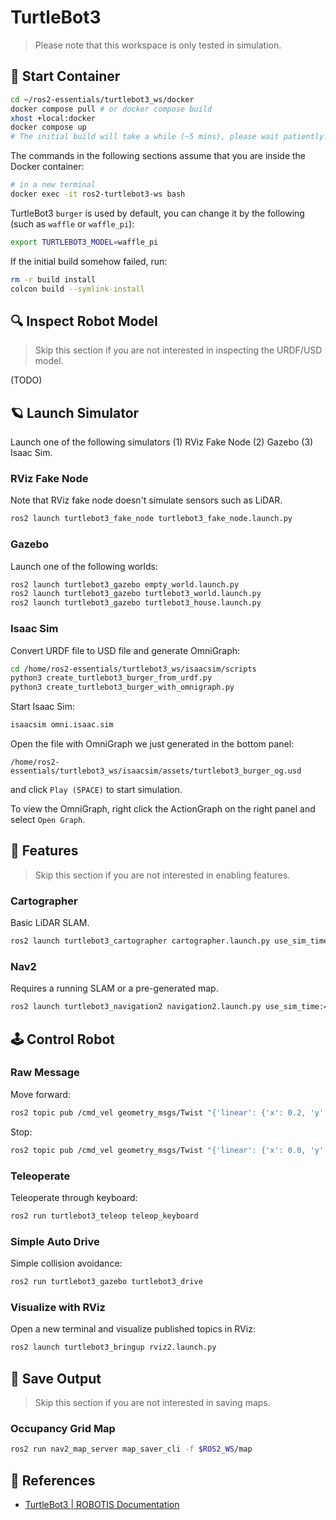 # TurtleBot3

> Please note that this workspace is only tested in simulation.

## 🐳 Start Container

```sh
cd ~/ros2-essentials/turtlebot3_ws/docker
docker compose pull # or docker compose build
xhost +local:docker
docker compose up
# The initial build will take a while (~5 mins), please wait patiently.
```

The commands in the following sections assume that you are inside the Docker container:

```sh
# in a new terminal
docker exec -it ros2-turtlebot3-ws bash
```

TurtleBot3 `burger` is used by default, you can change it by the following (such as `waffle` or `waffle_pi`):

```sh
export TURTLEBOT3_MODEL=waffle_pi
```

If the initial build somehow failed, run:

```sh
rm -r build install
colcon build --symlink-install
```

## 🔍 Inspect Robot Model

> Skip this section if you are not interested in inspecting the URDF/USD model.

(TODO)

## 🪐 Launch Simulator

Launch one of the following simulators (1) RViz Fake Node (2) Gazebo (3) Isaac Sim.

### RViz Fake Node

Note that RViz fake node doesn't simulate sensors such as LiDAR.

```sh
ros2 launch turtlebot3_fake_node turtlebot3_fake_node.launch.py
```

### Gazebo

Launch one of the following worlds:

```sh
ros2 launch turtlebot3_gazebo empty_world.launch.py
ros2 launch turtlebot3_gazebo turtlebot3_world.launch.py
ros2 launch turtlebot3_gazebo turtlebot3_house.launch.py
```

### Isaac Sim

Convert URDF file to USD file and generate OmniGraph:

```sh
cd /home/ros2-essentials/turtlebot3_ws/isaacsim/scripts
python3 create_turtlebot3_burger_from_urdf.py
python3 create_turtlebot3_burger_with_omnigraph.py
```

Start Isaac Sim:

```sh
isaacsim omni.isaac.sim
```

Open the file with OmniGraph we just generated in the bottom panel:

```
/home/ros2-essentials/turtlebot3_ws/isaacsim/assets/turtlebot3_burger_og.usd
```

and click `Play (SPACE)` to start simulation.

To view the OmniGraph, right click the ActionGraph on the right panel and select `Open Graph`.

## 🧩 Features

> Skip this section if you are not interested in enabling features.

### Cartographer

Basic LiDAR SLAM.

```sh
ros2 launch turtlebot3_cartographer cartographer.launch.py use_sim_time:=True
```

### Nav2

Requires a running SLAM or a pre-generated map.

```sh
ros2 launch turtlebot3_navigation2 navigation2.launch.py use_sim_time:=true map:=$ROS2_WS/map.yaml
```

## 🕹️ Control Robot

### Raw Message

Move forward:

```sh
ros2 topic pub /cmd_vel geometry_msgs/Twist "{'linear': {'x': 0.2, 'y': 0.0, 'z': 0.0}, 'angular': {'x': 0.0, 'y': 0.0, 'z': 0.0}}"
```

Stop:

```sh
ros2 topic pub /cmd_vel geometry_msgs/Twist "{'linear': {'x': 0.0, 'y': 0.0, 'z': 0.0}, 'angular': {'x': 0.0, 'y': 0.0, 'z': 0.0}}"
```

### Teleoperate

Teleoperate through keyboard:

```sh
ros2 run turtlebot3_teleop teleop_keyboard
```

### Simple Auto Drive

Simple collision avoidance:

```sh
ros2 run turtlebot3_gazebo turtlebot3_drive
```

### Visualize with RViz

Open a new terminal and visualize published topics in RViz:

```sh
ros2 launch turtlebot3_bringup rviz2.launch.py
```

## 💾 Save Output

> Skip this section if you are not interested in saving maps.

### Occupancy Grid Map

```sh
ros2 run nav2_map_server map_saver_cli -f $ROS2_WS/map
```

## 📌 References

- [TurtleBot3 \| ROBOTIS Documentation](https://emanual.robotis.com/docs/en/platform/turtlebot3/overview/)
